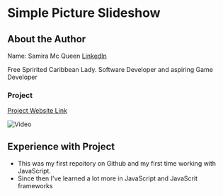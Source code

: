 # Simple Picture Slideshow

## About the Author
Name: Samira Mc Queen
[LinkedIn](https://www.linkedin.com/in/samira-mc-queen-1882431a7/)

Free Spririted Caribbean Lady.
Software Developer and aspiring Game Developer

### Project 
[Project Website Link](https://animeslideshow.netlify.app/)

![Video](./images/picture-slideshow.gif)

## Experience with Project
- This was my first repoitory on Github and my first time working with JavaScript. 
- Since then I've learned a lot more in JavaScript and JavaScrit frameworks

